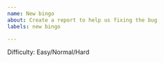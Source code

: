 ```yaml
---
name: New bingo
about: Create a report to help us fixing the bug
labels: new bingo

---
```


<!-- Easy: only overworld; Normal: nether included; Hard: end included -->
Difficulty: Easy/Normal/Hard
